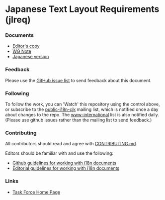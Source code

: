 # Japanese Text Layout Requirements (jlreq)

### Documents
- [Editor's copy](https://w3c.github.io/jlreq/)
- [WG Note](https://www.w3.org/TR/jlreq/)
- [Japanese version](https://www.w3.org/TR/2012/NOTE-jlreq-20120403/ja/)

### Feedback
Please use the [GitHub issue list](https://github.com/w3c/jlreq/issues) to send feedback about this document.

### Following
To follow the work, you can 'Watch' this repository using the control above, or subscribe to the [public-i18n-cjk](https://lists.w3.org/Archives/Public/public-i18n-cjk/) mailing list, which is notified once a day about changes to the repo. The [www-international](https://lists.w3.org/Archives/Public/www-international/) list is also notified daily. (Please use github issues rather than the mailing list to send feedback.)

### Contributing

All contributors should read and agree with [CONTRIBUTING.md](https://github.com/w3c/jlreq/blob/gh-pages/CONTRIBUTING.md).

Editors should be familiar with and use the following:

- [Github guidelines for working with i18n documents](http://w3c.github.io/i18n-activity/guidelines/github)
- [Editorial guidelines for working with i18n documents](http://w3c.github.io/i18n-activity/guidelines/editing)

### Links
- [Task Force Home Page](https://www.w3.org/2007/02/japanese-layout/)

